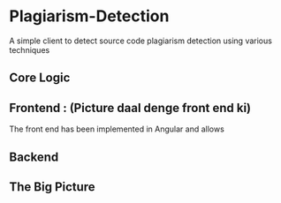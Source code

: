 # Plagiarism-Detection
A simple client to detect source code plagiarism detection using various techniques


## Core Logic


## Frontend : (Picture daal denge front end ki)
The front end has been implemented in Angular and allows 	


## Backend







## The Big Picture
